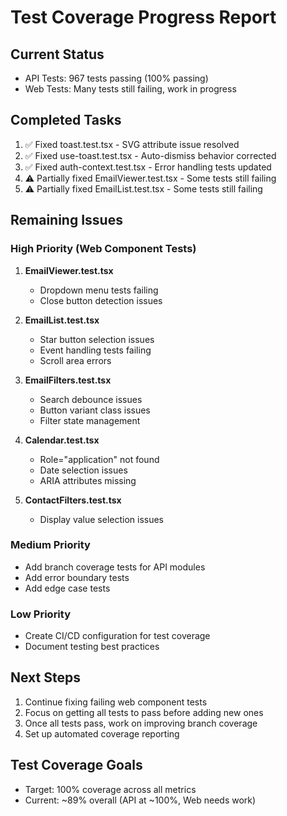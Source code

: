 # Test Coverage Progress Report

## Current Status
- API Tests: 967 tests passing (100% passing)
- Web Tests: Many tests still failing, work in progress

## Completed Tasks
1. ✅ Fixed toast.test.tsx - SVG attribute issue resolved
2. ✅ Fixed use-toast.test.tsx - Auto-dismiss behavior corrected
3. ✅ Fixed auth-context.test.tsx - Error handling tests updated
4. ⚠️ Partially fixed EmailViewer.test.tsx - Some tests still failing
5. ⚠️ Partially fixed EmailList.test.tsx - Some tests still failing

## Remaining Issues

### High Priority (Web Component Tests)
1. **EmailViewer.test.tsx**
   - Dropdown menu tests failing
   - Close button detection issues

2. **EmailList.test.tsx**
   - Star button selection issues
   - Event handling tests failing
   - Scroll area errors

3. **EmailFilters.test.tsx**
   - Search debounce issues
   - Button variant class issues
   - Filter state management

4. **Calendar.test.tsx**
   - Role="application" not found
   - Date selection issues
   - ARIA attributes missing

5. **ContactFilters.test.tsx**
   - Display value selection issues

### Medium Priority
- Add branch coverage tests for API modules
- Add error boundary tests
- Add edge case tests

### Low Priority
- Create CI/CD configuration for test coverage
- Document testing best practices

## Next Steps
1. Continue fixing failing web component tests
2. Focus on getting all tests to pass before adding new ones
3. Once all tests pass, work on improving branch coverage
4. Set up automated coverage reporting

## Test Coverage Goals
- Target: 100% coverage across all metrics
- Current: ~89% overall (API at ~100%, Web needs work)